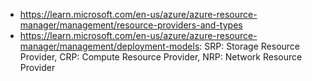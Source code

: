 - https://learn.microsoft.com/en-us/azure/azure-resource-manager/management/resource-providers-and-types
- https://learn.microsoft.com/en-us/azure/azure-resource-manager/management/deployment-models: SRP: Storage Resource Provider, CRP: Compute Resource Provider, NRP: Network Resource Provider
